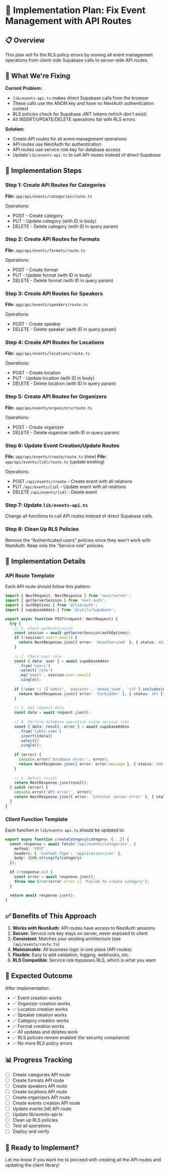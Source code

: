# 🚀 Implementation Plan: Fix Event Management with API Routes

## 📋 Overview

This plan will fix the RLS policy errors by moving all event management operations from client-side Supabase calls to server-side API routes.

## 🎯 What We're Fixing

**Current Problem:**
- `lib/events-api.ts` makes direct Supabase calls from the browser
- These calls use the ANON key and have no NextAuth authentication context
- RLS policies check for Supabase JWT tokens (which don't exist)
- All INSERT/UPDATE/DELETE operations fail with RLS errors

**Solution:**
- Create API routes for all event management operations
- API routes use NextAuth for authentication
- API routes use service role key for database access
- Update `lib/events-api.ts` to call API routes instead of direct Supabase

## 📝 Implementation Steps

### Step 1: Create API Routes for Categories

**File:** `app/api/events/categories/route.ts`

Operations:
- POST - Create category
- PUT - Update category (with ID in body)
- DELETE - Delete category (with ID in query param)

### Step 2: Create API Routes for Formats

**File:** `app/api/events/formats/route.ts`

Operations:
- POST - Create format
- PUT - Update format (with ID in body)
- DELETE - Delete format (with ID in query param)

### Step 3: Create API Routes for Speakers

**File:** `app/api/events/speakers/route.ts`

Operations:
- POST - Create speaker
- DELETE - Delete speaker (with ID in query param)

### Step 4: Create API Routes for Locations

**File:** `app/api/events/locations/route.ts`

Operations:
- POST - Create location
- PUT - Update location (with ID in body)
- DELETE - Delete location (with ID in query param)

### Step 5: Create API Routes for Organizers

**File:** `app/api/events/organizers/route.ts`

Operations:
- POST - Create organizer
- DELETE - Delete organizer (with ID in query param)

### Step 6: Update Event Creation/Update Routes

**File:** `app/api/events/create/route.ts` (new)
**File:** `app/api/events/[id]/route.ts` (update existing)

Operations:
- POST `/api/events/create` - Create event with all relations
- PUT `/api/events/[id]` - Update event with all relations
- DELETE `/api/events/[id]` - Delete event

### Step 7: Update `lib/events-api.ts`

Change all functions to call API routes instead of direct Supabase calls.

### Step 8: Clean Up RLS Policies

Remove the "Authenticated users" policies since they won't work with NextAuth.
Keep only the "Service role" policies.

## 🔧 Implementation Details

### API Route Template

Each API route should follow this pattern:

```typescript
import { NextRequest, NextResponse } from 'next/server';
import { getServerSession } from 'next-auth';
import { authOptions } from '@/lib/auth';
import { supabaseAdmin } from '@/utils/supabase';

export async function POST(request: NextRequest) {
  try {
    // 1. Check authentication
    const session = await getServerSession(authOptions);
    if (!session?.user?.email) {
      return NextResponse.json({ error: 'Unauthorized' }, { status: 401 });
    }
    
    // 2. Check user role
    const { data: user } = await supabaseAdmin
      .from('users')
      .select('role')
      .eq('email', session.user.email)
      .single();
    
    if (!user || !['admin', 'educator', 'meded_team', 'ctf'].includes(user.role)) {
      return NextResponse.json({ error: 'Forbidden' }, { status: 403 });
    }
    
    // 3. Get request data
    const data = await request.json();
    
    // 4. Perform database operation using service role
    const { data: result, error } = await supabaseAdmin
      .from('table_name')
      .insert([data])
      .select()
      .single();
    
    if (error) {
      console.error('Database error:', error);
      return NextResponse.json({ error: error.message }, { status: 500 });
    }
    
    // 5. Return result
    return NextResponse.json(result);
  } catch (error) {
    console.error('API error:', error);
    return NextResponse.json({ error: 'Internal server error' }, { status: 500 });
  }
}
```

### Client Function Template

Each function in `lib/events-api.ts` should be updated to:

```typescript
export async function createCategory(category: {...}) {
  const response = await fetch('/api/events/categories', {
    method: 'POST',
    headers: { 'Content-Type': 'application/json' },
    body: JSON.stringify(category)
  });
  
  if (!response.ok) {
    const error = await response.json();
    throw new Error(error.error || 'Failed to create category');
  }
  
  return await response.json();
}
```

## ✅ Benefits of This Approach

1. **Works with NextAuth**: API routes have access to NextAuth sessions
2. **Secure**: Service role key stays on server, never exposed to client
3. **Consistent**: Matches your existing architecture (see `/api/events/route.ts`)
4. **Maintainable**: All business logic in one place (API routes)
5. **Flexible**: Easy to add validation, logging, webhooks, etc.
6. **RLS Compatible**: Service role bypasses RLS, which is what you want

## 🎯 Expected Outcome

After implementation:
- ✅ Event creation works
- ✅ Organizer creation works
- ✅ Location creation works
- ✅ Speaker creation works
- ✅ Category creation works
- ✅ Format creation works
- ✅ All updates and deletes work
- ✅ RLS policies remain enabled (for security compliance)
- ✅ No more RLS policy errors

## 📊 Progress Tracking

- [ ] Create categories API route
- [ ] Create formats API route
- [ ] Create speakers API route
- [ ] Create locations API route
- [ ] Create organizers API route
- [ ] Create events creation API route
- [ ] Update events [id] API route
- [ ] Update lib/events-api.ts
- [ ] Clean up RLS policies
- [ ] Test all operations
- [ ] Deploy and verify

## 🚀 Ready to Implement?

Let me know if you want me to proceed with creating all the API routes and updating the client library!




